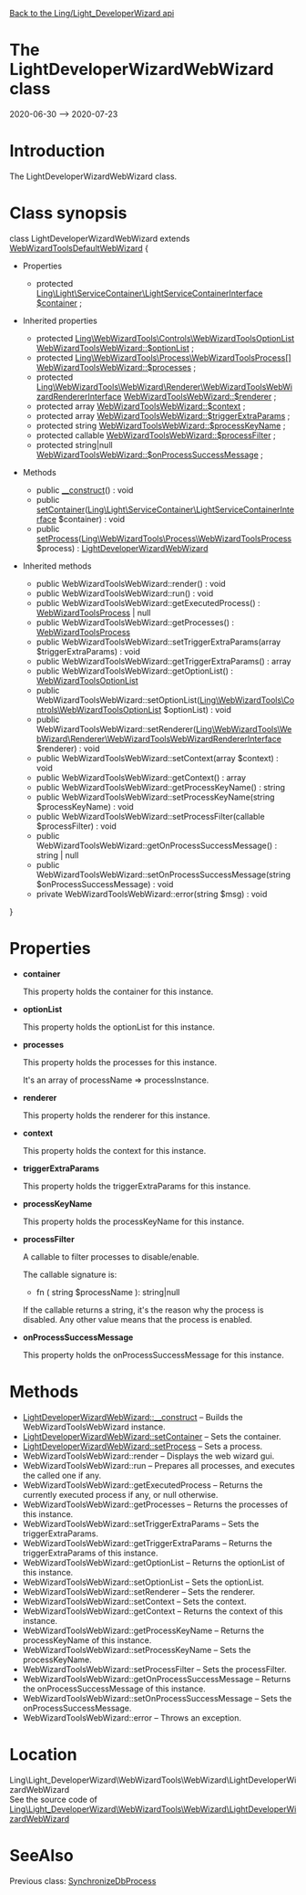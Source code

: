 [Back to the Ling/Light_DeveloperWizard api](https://github.com/lingtalfi/Light_DeveloperWizard/blob/master/doc/api/Ling/Light_DeveloperWizard.md)



The LightDeveloperWizardWebWizard class
================
2020-06-30 --> 2020-07-23






Introduction
============

The LightDeveloperWizardWebWizard class.



Class synopsis
==============


class <span class="pl-k">LightDeveloperWizardWebWizard</span> extends [WebWizardToolsDefaultWebWizard](https://github.com/lingtalfi/WebWizardTools/blob/master/doc/api/Ling/WebWizardTools/WebWizard/WebWizardToolsDefaultWebWizard.md)  {

- Properties
    - protected [Ling\Light\ServiceContainer\LightServiceContainerInterface](https://github.com/lingtalfi/Light/blob/master/doc/api/Ling/Light/ServiceContainer/LightServiceContainerInterface.md) [$container](#property-container) ;

- Inherited properties
    - protected [Ling\WebWizardTools\Controls\WebWizardToolsOptionList](https://github.com/lingtalfi/WebWizardTools/blob/master/doc/api/Ling/WebWizardTools/Controls/WebWizardToolsOptionList.md) [WebWizardToolsWebWizard::$optionList](#property-optionList) ;
    - protected [Ling\WebWizardTools\Process\WebWizardToolsProcess[]](https://github.com/lingtalfi/WebWizardTools/blob/master/doc/api/Ling/WebWizardTools/Process/WebWizardToolsProcess.md) [WebWizardToolsWebWizard::$processes](#property-processes) ;
    - protected [Ling\WebWizardTools\WebWizard\Renderer\WebWizardToolsWebWizardRendererInterface](https://github.com/lingtalfi/WebWizardTools/blob/master/doc/api/Ling/WebWizardTools/WebWizard/Renderer/WebWizardToolsWebWizardRendererInterface.md) [WebWizardToolsWebWizard::$renderer](#property-renderer) ;
    - protected array [WebWizardToolsWebWizard::$context](#property-context) ;
    - protected array [WebWizardToolsWebWizard::$triggerExtraParams](#property-triggerExtraParams) ;
    - protected string [WebWizardToolsWebWizard::$processKeyName](#property-processKeyName) ;
    - protected callable [WebWizardToolsWebWizard::$processFilter](#property-processFilter) ;
    - protected string|null [WebWizardToolsWebWizard::$onProcessSuccessMessage](#property-onProcessSuccessMessage) ;

- Methods
    - public [__construct](https://github.com/lingtalfi/Light_DeveloperWizard/blob/master/doc/api/Ling/Light_DeveloperWizard/WebWizardTools/WebWizard/LightDeveloperWizardWebWizard/__construct.md)() : void
    - public [setContainer](https://github.com/lingtalfi/Light_DeveloperWizard/blob/master/doc/api/Ling/Light_DeveloperWizard/WebWizardTools/WebWizard/LightDeveloperWizardWebWizard/setContainer.md)([Ling\Light\ServiceContainer\LightServiceContainerInterface](https://github.com/lingtalfi/Light/blob/master/doc/api/Ling/Light/ServiceContainer/LightServiceContainerInterface.md) $container) : void
    - public [setProcess](https://github.com/lingtalfi/Light_DeveloperWizard/blob/master/doc/api/Ling/Light_DeveloperWizard/WebWizardTools/WebWizard/LightDeveloperWizardWebWizard/setProcess.md)([Ling\WebWizardTools\Process\WebWizardToolsProcess](https://github.com/lingtalfi/WebWizardTools/blob/master/doc/api/Ling/WebWizardTools/Process/WebWizardToolsProcess.md) $process) : [LightDeveloperWizardWebWizard](https://github.com/lingtalfi/Light_DeveloperWizard/blob/master/doc/api/Ling/Light_DeveloperWizard/WebWizardTools/WebWizard/LightDeveloperWizardWebWizard.md)

- Inherited methods
    - public WebWizardToolsWebWizard::render() : void
    - public WebWizardToolsWebWizard::run() : void
    - public WebWizardToolsWebWizard::getExecutedProcess() : [WebWizardToolsProcess](https://github.com/lingtalfi/WebWizardTools/blob/master/doc/api/Ling/WebWizardTools/Process/WebWizardToolsProcess.md) | null
    - public WebWizardToolsWebWizard::getProcesses() : [WebWizardToolsProcess](https://github.com/lingtalfi/WebWizardTools/blob/master/doc/api/Ling/WebWizardTools/Process/WebWizardToolsProcess.md)
    - public WebWizardToolsWebWizard::setTriggerExtraParams(array $triggerExtraParams) : void
    - public WebWizardToolsWebWizard::getTriggerExtraParams() : array
    - public WebWizardToolsWebWizard::getOptionList() : [WebWizardToolsOptionList](https://github.com/lingtalfi/WebWizardTools/blob/master/doc/api/Ling/WebWizardTools/Controls/WebWizardToolsOptionList.md)
    - public WebWizardToolsWebWizard::setOptionList([Ling\WebWizardTools\Controls\WebWizardToolsOptionList](https://github.com/lingtalfi/WebWizardTools/blob/master/doc/api/Ling/WebWizardTools/Controls/WebWizardToolsOptionList.md) $optionList) : void
    - public WebWizardToolsWebWizard::setRenderer([Ling\WebWizardTools\WebWizard\Renderer\WebWizardToolsWebWizardRendererInterface](https://github.com/lingtalfi/WebWizardTools/blob/master/doc/api/Ling/WebWizardTools/WebWizard/Renderer/WebWizardToolsWebWizardRendererInterface.md) $renderer) : void
    - public WebWizardToolsWebWizard::setContext(array $context) : void
    - public WebWizardToolsWebWizard::getContext() : array
    - public WebWizardToolsWebWizard::getProcessKeyName() : string
    - public WebWizardToolsWebWizard::setProcessKeyName(string $processKeyName) : void
    - public WebWizardToolsWebWizard::setProcessFilter(callable $processFilter) : void
    - public WebWizardToolsWebWizard::getOnProcessSuccessMessage() : string | null
    - public WebWizardToolsWebWizard::setOnProcessSuccessMessage(string $onProcessSuccessMessage) : void
    - private WebWizardToolsWebWizard::error(string $msg) : void

}




Properties
=============

- <span id="property-container"><b>container</b></span>

    This property holds the container for this instance.
    
    

- <span id="property-optionList"><b>optionList</b></span>

    This property holds the optionList for this instance.
    
    

- <span id="property-processes"><b>processes</b></span>

    This property holds the processes for this instance.
    
    It's an array of processName => processInstance.
    
    

- <span id="property-renderer"><b>renderer</b></span>

    This property holds the renderer for this instance.
    
    

- <span id="property-context"><b>context</b></span>

    This property holds the context for this instance.
    
    

- <span id="property-triggerExtraParams"><b>triggerExtraParams</b></span>

    This property holds the triggerExtraParams for this instance.
    
    

- <span id="property-processKeyName"><b>processKeyName</b></span>

    This property holds the processKeyName for this instance.
    
    

- <span id="property-processFilter"><b>processFilter</b></span>

    A callable to filter processes to disable/enable.
    
    The callable signature is:
    
    - fn ( string $processName ): string|null
    
    If the callable returns a string, it's the reason why the process is disabled.
    Any other value means that the process is enabled.
    
    

- <span id="property-onProcessSuccessMessage"><b>onProcessSuccessMessage</b></span>

    This property holds the onProcessSuccessMessage for this instance.
    
    



Methods
==============

- [LightDeveloperWizardWebWizard::__construct](https://github.com/lingtalfi/Light_DeveloperWizard/blob/master/doc/api/Ling/Light_DeveloperWizard/WebWizardTools/WebWizard/LightDeveloperWizardWebWizard/__construct.md) &ndash; Builds the WebWizardToolsWebWizard instance.
- [LightDeveloperWizardWebWizard::setContainer](https://github.com/lingtalfi/Light_DeveloperWizard/blob/master/doc/api/Ling/Light_DeveloperWizard/WebWizardTools/WebWizard/LightDeveloperWizardWebWizard/setContainer.md) &ndash; Sets the container.
- [LightDeveloperWizardWebWizard::setProcess](https://github.com/lingtalfi/Light_DeveloperWizard/blob/master/doc/api/Ling/Light_DeveloperWizard/WebWizardTools/WebWizard/LightDeveloperWizardWebWizard/setProcess.md) &ndash; Sets a process.
- WebWizardToolsWebWizard::render &ndash; Displays the web wizard gui.
- WebWizardToolsWebWizard::run &ndash; Prepares all processes, and executes the called one if any.
- WebWizardToolsWebWizard::getExecutedProcess &ndash; Returns the currently executed process if any, or null otherwise.
- WebWizardToolsWebWizard::getProcesses &ndash; Returns the processes of this instance.
- WebWizardToolsWebWizard::setTriggerExtraParams &ndash; Sets the triggerExtraParams.
- WebWizardToolsWebWizard::getTriggerExtraParams &ndash; Returns the triggerExtraParams of this instance.
- WebWizardToolsWebWizard::getOptionList &ndash; Returns the optionList of this instance.
- WebWizardToolsWebWizard::setOptionList &ndash; Sets the optionList.
- WebWizardToolsWebWizard::setRenderer &ndash; Sets the renderer.
- WebWizardToolsWebWizard::setContext &ndash; Sets the context.
- WebWizardToolsWebWizard::getContext &ndash; Returns the context of this instance.
- WebWizardToolsWebWizard::getProcessKeyName &ndash; Returns the processKeyName of this instance.
- WebWizardToolsWebWizard::setProcessKeyName &ndash; Sets the processKeyName.
- WebWizardToolsWebWizard::setProcessFilter &ndash; Sets the processFilter.
- WebWizardToolsWebWizard::getOnProcessSuccessMessage &ndash; Returns the onProcessSuccessMessage of this instance.
- WebWizardToolsWebWizard::setOnProcessSuccessMessage &ndash; Sets the onProcessSuccessMessage.
- WebWizardToolsWebWizard::error &ndash; Throws an exception.





Location
=============
Ling\Light_DeveloperWizard\WebWizardTools\WebWizard\LightDeveloperWizardWebWizard<br>
See the source code of [Ling\Light_DeveloperWizard\WebWizardTools\WebWizard\LightDeveloperWizardWebWizard](https://github.com/lingtalfi/Light_DeveloperWizard/blob/master/WebWizardTools/WebWizard/LightDeveloperWizardWebWizard.php)



SeeAlso
==============
Previous class: [SynchronizeDbProcess](https://github.com/lingtalfi/Light_DeveloperWizard/blob/master/doc/api/Ling/Light_DeveloperWizard/WebWizardTools/Process/SynchronizeDbProcess.md)<br>
